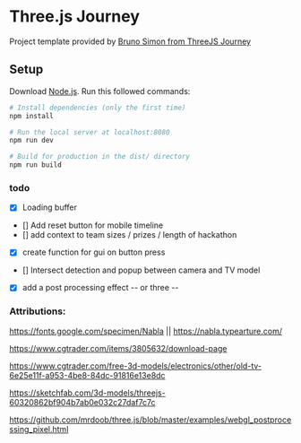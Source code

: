 # Three.js Journey

Project template provided by [Bruno Simon from ThreeJS Journey](https://threejs-journey.com/)

## Setup
Download [Node.js](https://nodejs.org/en/download/).
Run this followed commands:

``` bash
# Install dependencies (only the first time)
npm install

# Run the local server at localhost:8080
npm run dev

# Build for production in the dist/ directory
npm run build
```

### todo

- [x] Loading buffer
- [] Add reset button for mobile timeline
- [] add context to team sizes / prizes / length of hackathon
- [x] create function for gui on button press
- [] Intersect detection and popup between camera and TV model
- [X] add a post processing effect -- or three --

### Attributions:

https://fonts.google.com/specimen/Nabla || https://nabla.typearture.com/

https://www.cgtrader.com/items/3805632/download-page

https://www.cgtrader.com/free-3d-models/electronics/other/old-tv-6e25e11f-a953-4be8-84dc-91816e13e8dc

https://sketchfab.com/3d-models/threejs-60320862bf904b7ab0e032c27daf7c7c

https://github.com/mrdoob/three.js/blob/master/examples/webgl_postprocessing_pixel.html





